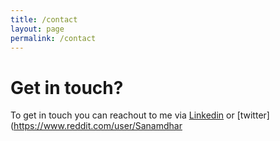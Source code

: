 ```yaml
---
title: /contact
layout: page
permalink: /contact
---
```


# Get in touch?

To get in touch you can reachout to me via [Linkedin](https://www.linkedin.com/in/sanam-dhar-0b0647147/) or [twitter](https://www.reddit.com/user/Sanamdhar